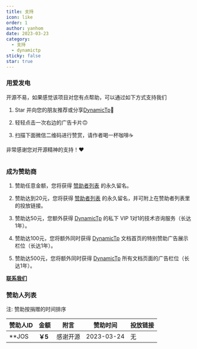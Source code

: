 ```yaml
---
title: 支持
icon: like
order: 1
author: yanhom
date: 2023-03-23
category:
  - 支持
  - dynamictp
sticky: false
star: true
---
```


<div class="wwads-cn wwads-vertical wwads-sticky" data-id="212" style="max-width:180px"></div>

### 用爱发电

开源不易，如果感觉该项目对您有点帮助，可以通过如下方式支持我们

1. Star 并向您的朋友推荐或分享[DynamicTp](https://gitee.com/dromara/dynamic-tp)🚀

2. 轻轻点击一次右边的广告卡片🙃

3. 扫描下面微信二维码进行赞赏，请作者喝一杯咖啡☕️

非常感谢您对开源精神的支持！❤️

<img :src="$withBase('/supportme.jpg')" style="zoom: 35%">


### 成为赞助商

1. 赞助任意金额，您将获得 [赞助者列表](/guide/other/supportme/#赞助人列表) 的永久留名。

2. 赞助达到20元，您将获得 [赞助者列表](/guide/other/supportme/#赞助人列表) 的永久留名，并可附上在赞助者列表里的投放链接。

3. 赞助达50元，您额外获得 [DynamicTp](https://dynamictp.cn/) 的私下 VIP 1对1的技术咨询服务（长达1年）。

4. 赞助达100元，您将额外同时获得 [DynamicTp](https://dynamictp.cn/) 文档首页的特别赞助广告展示栏位（长达1年）。

5. 赞助达500元，您将额外同时获得 [DynamicTp](https://dynamictp.cn/) 所有文档页面的广告栏位（长达1年）。

**[联系我们](/guide/other/contact)**

### 赞助人列表

注: 赞助按捐赠的时间排序

| 赞助人ID  | 金额   | 附言  | 赞助时间 | 投放链接 |
|--------|------|-----|------|--------|
| **JOS  | **￥5**| 感谢开源 | 2023-03-24 | 无|